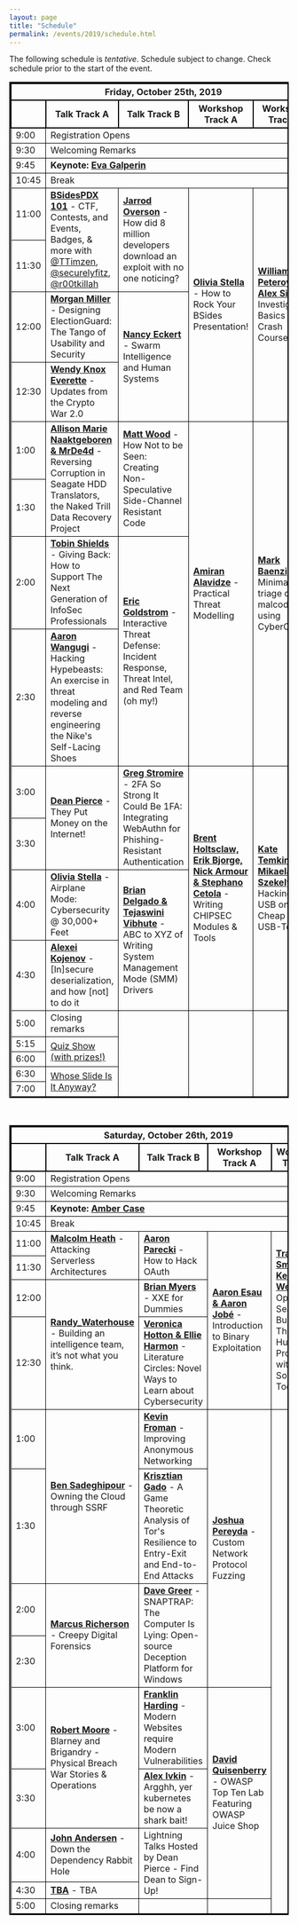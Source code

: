 ```yaml
---
layout: page
title: "Schedule"
permalink: /events/2019/schedule.html
---
```


<style>
table{
    border-collapse: collapse;
    border-spacing: 0;
    border:2px solid #000000;
}

th{
    border:2px solid #000000;
}

td{
    border:1px solid #000000;
}
</style>


The following schedule is *tentative*. Schedule subject to change. Check schedule prior to the start of the event.


<TABLE border="1">
<TH COLSPAN="5">Friday, October 25th, 2019</TH>

<TR>
  <TH></TH>
  <TH>Talk Track A</TH>
  <TH>Talk Track B</TH>
  <TH>Workshop Track A</TH>
  <TH>Workshop Track B</TH>
</TR>

<TR>
  <TD>9:00</TD>
  <TD COLSPAN="4">Registration Opens</TD>
</TR>

<TR>
  <TD>9:30</TD>
  <TD COLSPAN="4">Welcoming Remarks</TD>
</TR>

<TR>
  <TD MARKDOWN="span">9:45</TD>
  <TD COLSPAN="4" MARKDOWN="span"><b>Keynote: <a href="speakers.html#eva">Eva Galperin</a></b></TD>

</TR>

<TR>
  <TD MARKDOWN="span">10:45</TD>
  <TD COLSPAN="4" MARKDOWN="span">Break</TD>
</TR>

<TR>
  <TD>11:00</TD>
  <TD ROWSPAN="2"><a href="speakers.html#101"><b>BSidesPDX 101</b></a> - CTF, Contests, and Events, Badges, & more with <a href="https://twitter.com/TTimzen">@TTimzen</a>, <a href="https://twitter.com/securelyfitz">@securelyfitz</a>, <a href="https://twitter.com/r00tkillah">@r00tkillah</a></TD>
  <TD ROWSPAN="2"><a href="speakers.html#How did 8 million developers download an exploit with no one noticing?"><b>Jarrod Overson</b></a> - How did 8 million developers download an exploit with no one noticing?</TD>  
  <TD ROWSPAN="4"><a href="workshops.html#How to Rock Your BSides Presentation!"><b>Olivia Stella</b></a> - How to Rock Your BSides Presentation!</TD>
  <TD ROWSPAN="4"><a href="workshops.html#Investigation Basics Crash Course"><b>William Peteroy & Alex Sirr</b></a> - Investigation Basics Crash Course</TD>
</TR>

<TR>
  <TD>11:30</TD>
</TR>

<TR>
  <TD>12:00</TD>
  <TD ROWSPAN="1"><a href="speakers.html#Designing ElectionGuard: The Tango of Usability and Security"><b>Morgan Miller</b></a> - Designing ElectionGuard: The Tango of Usability and Security</TD>  
  <TD ROWSPAN="2"><a href="speakers.html#Swarm Intelligence and Human Systems"><b>Nancy Eckert</b></a> - Swarm Intelligence and Human Systems</TD>  
</TR>

<TR>
  <TD>12:30</TD>
    <TD ROWSPAN="1"><a href="speakers.html#Updates from the Crypto War 2.0"><b>Wendy Knox Everette</b></a> - Updates from the Crypto War 2.0</TD>  
</TR>

<TR>
  <TD>1:00</TD>
  <TD ROWSPAN="2"><a href="speakers.html#Reversing Corruption in Seagate HDD Translators, the Naked Trill Data Recovery Project"><b>Allison Marie Naaktgeboren & MrDe4d</b></a> - Reversing Corruption in Seagate HDD Translators, the Naked Trill Data Recovery Project</TD>  
  <TD ROWSPAN="2"><a href="speakers.html#How Not to be Seen: Creating Non-Speculative Side-Channel Resistant Code"><b>Matt Wood</b></a>  - How Not to be Seen: Creating Non-Speculative Side-Channel Resistant Code</TD>  
  <TD ROWSPAN="4"><a href="workshops.html#Practical Threat Modelling"><b>Amiran Alavidze</b></a> - Practical Threat Modelling</TD>
  <TD ROWSPAN="4"><a href="workshops.html#Minimalist triage of malcode using CyberChef"><b>Mark Baenziger</b></a> - Minimalist triage of malcode using CyberChef</TD>
</TR>

<TR>
  <TD>1:30</TD>
</TR>

<TR>
  <TD>2:00</TD>
  <TD ROWSPAN="1"><a href="speakers.html#Giving Back: How to Support The Next Generation of InfoSec Professionals"><b>Tobin Shields</b></a> - Giving Back: How to Support The Next Generation of InfoSec Professionals</TD>  
  <TD ROWSPAN="2"><a href="speakers.html#Interactive Threat Defense: Incident Response, Threat Intel, and Red Team (oh my!)"><b>Eric Goldstrom</b></a> - Interactive Threat Defense: Incident Response, Threat Intel, and Red Team (oh my!)</TD>  
</TR>

<TR>
  <TD>2:30</TD>
  <TD ROWSPAN="1"><a href="speakers.html#Hacking Hypebeasts: An exercise in threat modeling and reverse engineering the Nike's Self-Lacing Shoes"><b>Aaron Wangugi</b></a> - Hacking Hypebeasts: An exercise in threat modeling and reverse engineering the Nike's Self-Lacing Shoes</TD>  
</TR>

<TR>
  <TD>3:00</TD>
  <TD ROWSPAN="2"><a href="speakers.html#They Put Money on the Internet!"><b>Dean Pierce</b></a>  - They Put Money on the Internet!</TD>  
  <TD ROWSPAN="2"><a href="speakers.html#2FA So Strong It Could Be 1FA: Integrating WebAuthn for Phishing-Resistant Authentication"><b>Greg Stromire</b></a> - 2FA So Strong It Could Be 1FA: Integrating WebAuthn for Phishing-Resistant Authentication</TD>  
  <TD ROWSPAN="4"><a href="workshops.html#Writing CHIPSEC Modules & Tools"><b>Brent Holtsclaw, Erik Bjorge, Nick Armour & Stephano Cetola</b></a> - Writing CHIPSEC Modules & Tools</TD>
  <TD ROWSPAN="4"><a href="workshops.html#Hacking USB on the Cheap with USB-Tools"><b>Kate Temkin & Mikaela Szekely</b></a> - Hacking USB on the Cheap with USB-Tools</TD>
</TR>

<TR>
  <TD>3:30</TD>
</TR>

<TR>
  <TD>4:00</TD>
  <TD ROWSPAN="1"><a href="speakers.html#Airplane Mode: Cybersecurity @ 30,000+ Feet"><b>Olivia Stella</b></a> - Airplane Mode: Cybersecurity @ 30,000+ Feet</TD>  
  <TD ROWSPAN="2"><a href="speakers.html#ABC to XYZ of Writing System Management Mode (SMM) Drivers"><b>Brian Delgado & Tejaswini Vibhute</b></a> - ABC to XYZ of Writing System Management Mode (SMM) Drivers</TD>  
</TR>

<TR>
  <TD>4:30</TD>
  <TD ROWSPAN="1"><a href="speakers.html#[In]secure deserialization, and how [not] to do it"><b>Alexei Kojenov</b></a> - [In]secure deserialization, and how [not] to do it</TD>  

</TR>

<TR>
  <TD>5:00</TD>
  <TD>Closing remarks</TD>
  <TD ROWSPAN="10">&nbsp;</TD>
  <TD ROWSPAN="10">&nbsp;</TD>
  <TD ROWSPAN="10">&nbsp;</TD>
</TR>

<TR>
  <TD>5:15</TD>
  <TD ROWSPAN="2"><a href="contests-events.html#Quiz">Quiz Show (with prizes!)</a></TD>
</TR>

<TR>
  <TD>6:00</TD>
</TR>

<TR>
  <TD>6:30</TD>
   <TD ROWSPAN="2"><a href="contests-events.html#Whose Slide Is It Anyway?">Whose Slide Is It Anyway?</a></TD>
</TR>

<TR>
  <TD>7:00</TD>
</TR>

</TABLE>
&nbsp;





<TABLE border="1">
<TH COLSPAN="5">Saturday, October 26th, 2019</TH>

<TR>
  <TH></TH>
  <TH>Talk Track A</TH>
  <TH>Talk Track B</TH>
  <TH>Workshop Track A</TH>
  <TH>Workshop Track B</TH>
</TR>

<TR>
  <TD>9:00</TD>
  <TD COLSPAN="4">Registration Opens</TD>
</TR>

<TR>
  <TD>9:30</TD>
  <TD COLSPAN="4">Welcoming Remarks</TD>
</TR>

<TR>
  <TD MARKDOWN="span">9:45</TD>
  <TD COLSPAN="4" MARKDOWN="span"><b>Keynote: <a href="speakers.html#Amber">Amber Case</a></b></TD>

</TR>

<TR>
  <TD MARKDOWN="span">10:45</TD>
  <TD COLSPAN="4" MARKDOWN="span">Break</TD>
</TR>

<TR>
  <TD>11:00</TD>
  <TD ROWSPAN="2"><a href="speakers.html#Attacking Serverless Architectures"><b>Malcolm Heath</b></a> - Attacking Serverless Architectures</TD>  
  <TD ROWSPAN="2"><a href="speakers.html#How to Hack OAuth"><b>Aaron Parecki</b></a> - How to Hack OAuth</TD>  
  <TD ROWSPAN="4"><a href="workshops.html#Introduction to Binary Exploitation"><b>Aaron Esau & Aaron Jobé</b></a> - Introduction to Binary Exploitation</TD>
  <TD ROWSPAN="4"><a href="workshops.html#Open Season: Building a Threat Hunting Program with Open Source Tools"><b>Travis Smith & Ken Westin</b></a> - Open Season: Building a Threat Hunting Program with Open Source Tools</TD>
</TR>

<TR>
  <TD>11:30</TD>
</TR>

<TR>
  <TD>12:00</TD>
   <TD ROWSPAN="2"><a href="speakers.html#Building an intelligence team, it’s not what you think"><b>Randy_Waterhouse</b></a>  - Building an intelligence team, it’s not what you think. </TD>  
  <TD ROWSPAN="1"><a href="speakers.html#XXE for Dummies"><b>Brian Myers</b></a>  - XXE for Dummies</TD>  
</TR>

<TR>
  <TD>12:30</TD>
  <TD ROWSPAN="1"><a href="speakers.html#Literature Circles: Novel Ways to Learn about Cybersecurity"><b>Veronica Hotton & Ellie Harmon</b></a>  - Literature Circles: Novel Ways to Learn about Cybersecurity</TD>  

</TR>

<TR>
  <TD>1:00</TD>
   <TD ROWSPAN="2"><a href="speakers.html#Owning the Cloud through SSRF"><b>Ben Sadeghipour</b></a>  - Owning the Cloud through SSRF</TD>  
   <TD ROWSPAN="1"><a href="speakers.html#Improving Anonymous Networking"><b>Kevin Froman</b></a>  - Improving Anonymous Networking</TD>  
   <TD ROWSPAN="4"><a href="workshops.html#Custom Network Protocol Fuzzing"><b>Joshua Pereyda</b></a> - Custom Network Protocol Fuzzing</TD>
   <TD ROWSPAN="16">&nbsp;</TD>
</TR>

<TR>
  <TD>1:30</TD>
  <TD ROWSPAN="1"><a href="speakers.html#A Game Theoretic Analysis of Tor's Resilience to Entry-Exit and End-to-End Attacks"><b>Krisztian Gado</b></a> - A Game Theoretic Analysis of Tor's Resilience to Entry-Exit and End-to-End Attacks</TD> 
</TR>

<TR>
  <TD>2:00</TD>
   <TD ROWSPAN="2"><a href="speakers.html#Creepy Digital Forensics"><b>Marcus Richerson</b></a> - Creepy Digital Forensics</TD>  
   <TD ROWSPAN="2"><a href="speakers.html#SNAPTRAP: The Computer Is Lying: Open-source Deception Platform for Windows"><b>Dave Greer</b></a> - SNAPTRAP: The Computer Is Lying: Open-source Deception Platform for Windows</TD>  
</TR>

<TR>
  <TD>2:30</TD>
</TR>

<TR>
  <TD>3:00</TD>
  <TD ROWSPAN="2"><a href="speakers.html#Blarney and Brigandry - Physical Breach War Stories & Operations "><b>Robert Moore</b></a> - Blarney and Brigandry - Physical Breach War Stories & Operations </TD>  
  <TD ROWSPAN="1"><a href="speakers.html#Modern Websites require Modern Vulnerabilities"><b>Franklin Harding</b></a> - Modern Websites require Modern Vulnerabilities</TD>  
  <TD ROWSPAN="4"><a href="workshops.html#OWASP Top Ten Lab Featuring OWASP Juice Shop"><b>David Quisenberry</b></a> - OWASP Top Ten Lab Featuring OWASP Juice Shop</TD>
</TR>

<TR>
  <TD>3:30</TD>
  <TD ROWSPAN="1"><a href="speakers.html#Argghh, yer kubernetes be now a shark bait!"><b>Alex Ivkin</b></a> - Argghh, yer kubernetes be now a shark bait!</TD>  
</TR>

<TR>
  <TD>4:00</TD>
  <TD ROWSPAN="1"><a href="speakers.html#Down the Dependency Rabbit Hole"><b>John Andersen</b></a>  - Down the Dependency Rabbit Hole</TD>  
  <TD ROWSPAN="2">Lightning Talks Hosted by Dean Pierce - Find Dean to Sign-Up!</TD>  
</TR>

<TR>
  <TD>4:30</TD>
  <TD ROWSPAN="1"><a href="speakers.html#TBA"><b>TBA</b></a> - TBA</TD>  

</TR>

<TR>
  <TD>5:00</TD>
  <TD>Closing remarks</TD>
  <TD>&nbsp;</TD>
  <TD>&nbsp;</TD>
</TR>

</TABLE>
&nbsp;